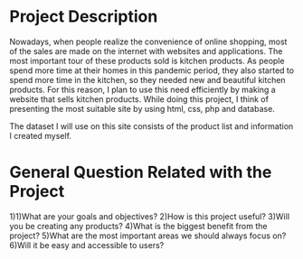 # Project Description

Nowadays, when people realize the convenience of online shopping, most of the sales are made on the internet with websites and applications. The most important tour of these products sold is kitchen products. As people spend more time at their homes in this pandemic period, they also started to spend more time in the kitchen, so they needed new and beautiful kitchen products. For this reason, I plan to use this need efficiently by making a website that sells kitchen products. While doing this project, I think of presenting the most suitable site by using html, css, php and database.

The dataset I will use on this site consists of the product list and information I created myself.


# General Question Related with the Project

1)1)What are your goals and objectives? 
2)How is this project useful? 
3)Will you be creating any products? 
4)What is the biggest benefit from the project? 
5)What are the most important areas we should always focus on? 
6)Will it be easy and accessible to users?
